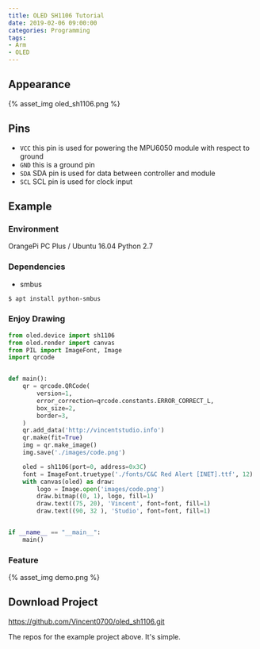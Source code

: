```yaml
---
title: OLED SH1106 Tutorial
date: 2019-02-06 09:00:00
categories: Programming
tags: 
- Arm
- OLED
---
```


## Appearance

{% asset_img oled_sh1106.png %}

## Pins

- `VCC` this pin is used for powering the MPU6050 module with respect to ground
- `GND` this is a ground pin 
- `SDA` SDA pin is used for data between controller and module
- `SCL` SCL pin is used for clock input

## Example

### Environment 

OrangePi PC Plus / Ubuntu 16.04
Python 2.7

### Dependencies

- smbus

```bash
$ apt install python-smbus
```

### Enjoy Drawing

```python
from oled.device import sh1106
from oled.render import canvas
from PIL import ImageFont, Image
import qrcode


def main():
    qr = qrcode.QRCode(
        version=1,
        error_correction=qrcode.constants.ERROR_CORRECT_L,
        box_size=2,
        border=3,
    )
    qr.add_data('http://vincentstudio.info')
    qr.make(fit=True)
    img = qr.make_image()
    img.save('./images/code.png')

    oled = sh1106(port=0, address=0x3C)
    font = ImageFont.truetype('./fonts/C&C Red Alert [INET].ttf', 12)
    with canvas(oled) as draw:
        logo = Image.open('images/code.png')
        draw.bitmap((0, 1), logo, fill=1)
        draw.text((75, 20), 'Vincent', font=font, fill=1)
        draw.text((90, 32 ), 'Studio', font=font, fill=1)


if __name__ == "__main__":
    main()
```
### Feature 

{% asset_img demo.png %}

## Download Project

https://github.com/Vincent0700/oled_sh1106.git

The repos for the example project above. It's simple.



